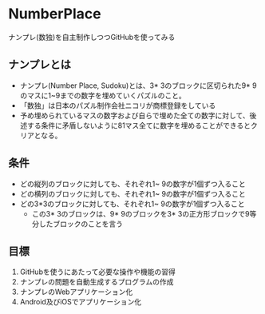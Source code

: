 # NumberPlace
ナンプレ(数独)を自主制作しつつGitHubを使ってみる

## ナンプレとは

- ナンプレ(Number Place, Sudoku)とは、3* 3のブロックに区切られた9* 9のマスに1~9までの数字を埋めていくパズルのこと。
- 「数独」は日本のパズル制作会社ニコリが商標登録をしている
- 予め埋められているマスの数字および自らで埋めた全ての数字に対して、後述する条件に矛盾しないように81マス全てに数字を埋めることができるとクリアとなる。

## 条件
- どの縦列のブロックに対しても、それぞれ1~ 9の数字が1個ずつ入ること
- どの横列のブロックに対しても、それぞれ1~ 9の数字が1個ずつ入ること
- どの3*3のブロックに対しても、それぞれ1~ 9の数字が1個ずつ入ること
  - この3* 3のブロックは、9* 9のブロックを3* 3の正方形ブロックで9等分したブロックのことを言う

## 目標

1. GitHubを使うにあたって必要な操作や機能の習得
2. ナンプレの問題を自動生成するプログラムの作成
3. ナンプレのWebアプリケーション化
4. Android及びiOSでアプリケーション化
